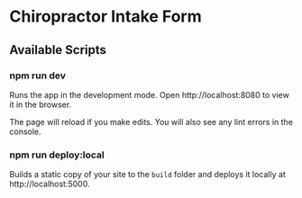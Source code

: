 # Chiropractor Intake Form

## Available Scripts

### npm run dev

Runs the app in the development mode.
Open http://localhost:8080 to view it in the browser.

The page will reload if you make edits.
You will also see any lint errors in the console.

### npm run deploy:local

Builds a static copy of your site to the `build` folder and deploys it locally at http://localhost:5000.

